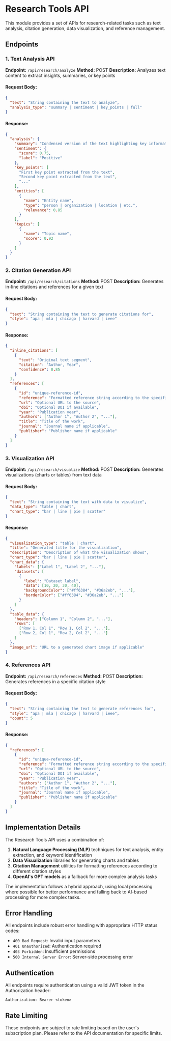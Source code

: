 # Research Tools API

This module provides a set of APIs for research-related tasks such as text analysis, citation generation, data visualization, and reference management.

## Endpoints

### 1. Text Analysis API

**Endpoint:** `/api/research/analyze`
**Method:** POST
**Description:** Analyzes text content to extract insights, summaries, or key points

#### Request Body:
```json
{
  "text": "String containing the text to analyze",
  "analysis_type": "summary | sentiment | key_points | full"
}
```

#### Response:
```json
{
  "analysis": {
    "summary": "Condensed version of the text highlighting key information",
    "sentiment": {
      "score": 0.75,
      "label": "Positive"
    },
    "key_points": [
      "First key point extracted from the text",
      "Second key point extracted from the text",
      "..."
    ],
    "entities": [
      {
        "name": "Entity name",
        "type": "person | organization | location | etc.",
        "relevance": 0.85
      }
    ],
    "topics": [
      {
        "name": "Topic name",
        "score": 0.92
      }
    ]
  }
}
```

### 2. Citation Generation API

**Endpoint:** `/api/research/citations`
**Method:** POST
**Description:** Generates in-line citations and references for a given text

#### Request Body:
```json
{
  "text": "String containing the text to generate citations for",
  "style": "apa | mla | chicago | harvard | ieee"
}
```

#### Response:
```json
{
  "inline_citations": [
    {
      "text": "Original text segment",
      "citation": "Author, Year",
      "confidence": 0.85
    }
  ],
  "references": [
    {
      "id": "unique-reference-id",
      "reference": "Formatted reference string according to the specified style",
      "url": "Optional URL to the source",
      "doi": "Optional DOI if available",
      "year": "Publication year",
      "authors": ["Author 1", "Author 2", "..."],
      "title": "Title of the work",
      "journal": "Journal name if applicable",
      "publisher": "Publisher name if applicable"
    }
  ]
}
```

### 3. Visualization API

**Endpoint:** `/api/research/visualize`
**Method:** POST
**Description:** Generates visualizations (charts or tables) from text data

#### Request Body:
```json
{
  "text": "String containing the text with data to visualize",
  "data_type": "table | chart",
  "chart_type": "bar | line | pie | scatter"
}
```

#### Response:
```json
{
  "visualization_type": "table | chart",
  "title": "Generated title for the visualization",
  "description": "Description of what the visualization shows",
  "chart_type": "bar | line | pie | scatter",
  "chart_data": {
    "labels": ["Label 1", "Label 2", "..."],
    "datasets": [
      {
        "label": "Dataset label",
        "data": [10, 20, 30, 40],
        "backgroundColor": ["#ff6384", "#36a2eb", "..."],
        "borderColor": ["#ff6384", "#36a2eb", "..."]
      }
    ]
  },
  "table_data": {
    "headers": ["Column 1", "Column 2", "..."],
    "rows": [
      ["Row 1, Col 1", "Row 1, Col 2", "..."],
      ["Row 2, Col 1", "Row 2, Col 2", "..."]
    ]
  },
  "image_url": "URL to a generated chart image if applicable"
}
```

### 4. References API

**Endpoint:** `/api/research/references`
**Method:** POST
**Description:** Generates references in a specific citation style

#### Request Body:
```json
{
  "text": "String containing the text to generate references for",
  "style": "apa | mla | chicago | harvard | ieee",
  "count": 5
}
```

#### Response:
```json
{
  "references": [
    {
      "id": "unique-reference-id",
      "reference": "Formatted reference string according to the specified style",
      "url": "Optional URL to the source",
      "doi": "Optional DOI if available",
      "year": "Publication year",
      "authors": ["Author 1", "Author 2", "..."],
      "title": "Title of the work",
      "journal": "Journal name if applicable",
      "publisher": "Publisher name if applicable"
    }
  ]
}
```

## Implementation Details

The Research Tools API uses a combination of:

1. **Natural Language Processing (NLP)** techniques for text analysis, entity extraction, and keyword identification
2. **Data Visualization** libraries for generating charts and tables
3. **Citation Management** utilities for formatting references according to different citation styles
4. **OpenAI's GPT models** as a fallback for more complex analysis tasks

The implementation follows a hybrid approach, using local processing where possible for better performance and falling back to AI-based processing for more complex tasks.

## Error Handling

All endpoints include robust error handling with appropriate HTTP status codes:

- `400 Bad Request`: Invalid input parameters
- `401 Unauthorized`: Authentication required
- `403 Forbidden`: Insufficient permissions
- `500 Internal Server Error`: Server-side processing error

## Authentication

All endpoints require authentication using a valid JWT token in the Authorization header:

```
Authorization: Bearer <token>
```

## Rate Limiting

These endpoints are subject to rate limiting based on the user's subscription plan. Please refer to the API documentation for specific limits.
